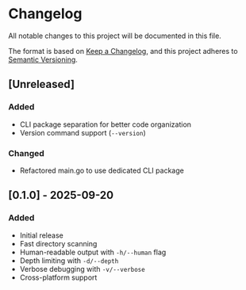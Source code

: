# Changelog

All notable changes to this project will be documented in this file.

The format is based on [Keep a Changelog](https://keepachangelog.com/en/1.0.0/),
and this project adheres to [Semantic Versioning](https://semver.org/spec/v2.0.0.html).

## [Unreleased]

### Added
- CLI package separation for better code organization
- Version command support (`--version`)

### Changed
- Refactored main.go to use dedicated CLI package

## [0.1.0] - 2025-09-20

### Added
- Initial release
- Fast directory scanning 
- Human-readable output with `-h/--human` flag
- Depth limiting with `-d/--depth`
- Verbose debugging with `-v/--verbose`
- Cross-platform support
